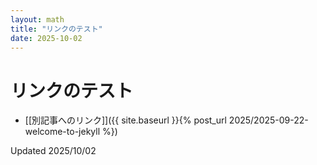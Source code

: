 ```yaml
---
layout: math
title: "リンクのテスト"
date: 2025-10-02
---
```


# リンクのテスト

- [[別記事へのリンク]]({{ site.baseurl }}{% post_url 2025/2025-09-22-welcome-to-jekyll %})

Updated 2025/10/02
